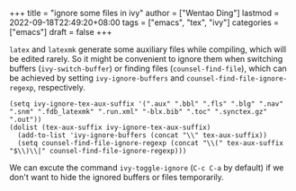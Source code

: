 +++
title = "ignore some files in ivy"
author = ["Wentao Ding"]
lastmod = 2022-09-18T22:49:20+08:00
tags = ["emacs", "tex", "ivy"]
categories = ["emacs"]
draft = false
+++

`latex` and `latexmk` generate some auxiliary files while compiling, which will be edited rarely. So it might be convenient to ignore them when switching buffers (`ivy-switch-buffer`) or finding files (`counsel-find-file`), which can be achieved by setting `ivy-ignore-buffers` and `counsel-find-file-ignore-regexp`, respectively.
<!--more-->
```emacs-lisp
(setq ivy-ignore-tex-aux-suffix '(".aux" ".bbl" ".fls" ".blg" ".nav" ".snm" ".fdb_latexmk" ".run.xml" "-blx.bib" ".toc" ".synctex.gz" ".out"))
(dolist (tex-aux-suffix ivy-ignore-tex-aux-suffix)
  (add-to-list 'ivy-ignore-buffers (concat "\\" tex-aux-suffix))
  (setq counsel-find-file-ignore-regexp (concat "\\(" tex-aux-suffix "$\\)\\|" counsel-find-file-ignore-regexp)))
```

We can excute the command `ivy-toggle-ignore` (`C-c C-a` by default) if we don't want to hide the ignored buffers or files temporarily.
